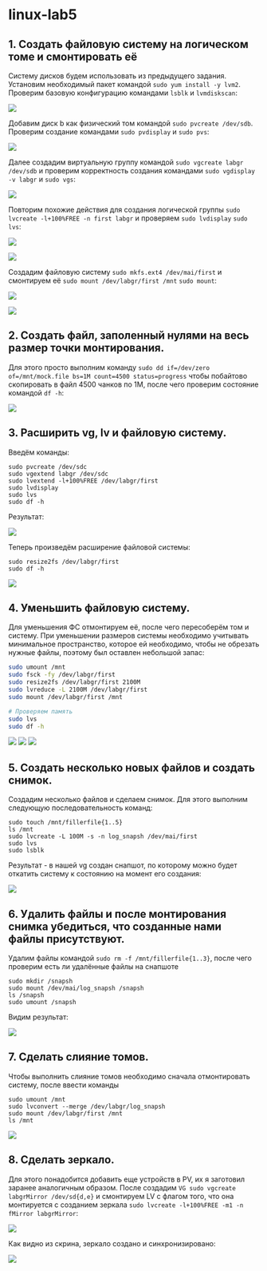 # linux-lab5

## 1. Создать файловую систему на логическом томе и смонтировать её

Систему дисков будем использовать из предыдущего задания. Установим необходимый пакет командой ```sudo yum install -y lvm2```. Проверим базовую конфигурацию командами ```lsblk``` и ```lvmdiskscan```:

![](a.jpg)

Добавим диск b как физический том командой ```sudo pvcreate /dev/sdb```. Проверим создание командами ```sudo pvdisplay``` и ```sudo pvs```:

![](b.jpg)

Далее создадим виртуальную группу командой ```sudo vgcreate labgr /dev/sdb``` и проверим корректность создания командами ```sudo vgdisplay -v labgr``` и ```sudo vgs```:

![](c.jpg)

Повторим похожие действия для создания логической группы ```sudo lvcreate -l+100%FREE -n first labgr``` и проверяем ```sudo lvdisplay``` ```sudo lvs```:

![](d.jpg)

![](da.jpg)

Создадим файловую систему ```sudo mkfs.ext4 /dev/mai/first``` и смонтируем её ```sudo mount /dev/labgr/first /mnt``` ```sudo mount```:

![](e.jpg)

![](f.jpg)

## 2. Создать файл, заполенный нулями на весь размер точки монтирования.

Для этого просто выполним команду ```sudo dd if=/dev/zero of=/mnt/mock.file bs=1M count=4500 status=progress``` чтобы побайтово скопировать в файл 4500 чанков по 1М, после чего проверим состояние командой ```df -h```:

![](g.jpg)

## 3. Расширить vg, lv и файловую систему.

Введём команды:
```
sudo pvcreate /dev/sdc
sudo vgextend labgr /dev/sdc
sudo lvextend -l+100%FREE /dev/labgr/first
sudo lvdisplay
sudo lvs
sudo df -h
```
Результат:

![](h.jpg)

Теперь произведём расширение файловой системы:

```
sudo resize2fs /dev/labgr/first
sudo df -h
```
![](i.jpg)

## 4. Уменьшить файловую систему.

Для уменьшения ФС отмонтируем её, после чего пересоберём том и систему. При уменьшении размеров системы необходимо учитывать минимальное пространство, которое ей необходимо, чтобы не обрезать нужные файлы, поэтому был оставлен небольшой запас:

```bash
sudo umount /mnt
sudo fsck -fy /dev/labgr/first
sudo resize2fs /dev/labgr/first 2100M
sudo lvreduce -L 2100M /dev/labgr/first
sudo mount /dev/labgr/first /mnt

# Проверяем память
sudo lvs
sudo df -h
```
![](j1.jpg)
![](j2.jpg)
![](j3.jpg)

## 5. Создать несколько новых файлов и создать снимок.

Создадим несколько файлов и сделаем снимок. Для этого выполним следующую последовательность команд:

```
sudo touch /mnt/fillerfile{1..5}
ls /mnt
sudo lvcreate -L 100M -s -n log_snapsh /dev/mai/first
sudo lvs
sudo lsblk
```

Результат - в нашей vg создан снапшот, по которому можно будет откатить систему к состоянию на момент его создания:

![](k.jpg)

## 6. Удалить файлы и после монтирования снимка убедиться, что созданные нами файлы присутствуют.

Удалим файлы командой ```sudo rm -f /mnt/fillerfile{1..3}```, после чего проверим есть ли удалённые файлы на снапшоте

```
sudo mkdir /snapsh
sudo mount /dev/mai/log_snapsh /snapsh
ls /snapsh
sudo umount /snapsh
```

Видим результат:

![](l.jpg)

## 7. Сделать слияние томов.

Чтобы выполнить слияние томов необходимо сначала отмонтировать систему, после ввести команды

```
sudo umount /mnt
sudo lvconvert --merge /dev/labgr/log_snapsh
sudo mount /dev/labgr/first /mnt
ls /mnt
```

![](m.jpg)

## 8. Сделать зеркало.

Для этого понадобится добавить еще устройств в PV, их я заготовил заранее аналогичным образом. После создадим ```VG sudo vgcreate labgrMirror /dev/sd{d,e}``` и смонтируем LV с флагом того, что она монтируется с созданием зеркала ```sudo lvcreate -l+100%FREE -m1 -n fMirror labgrMirror```:

![](n.jpg)

Как видно из скрина, зеркало создано и синхронизировано:

![](o.jpg)

